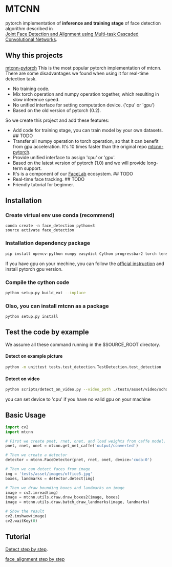 # MTCNN

pytorch implementation of **inference and training stage** of face detection algorithm described in  
[Joint Face Detection and Alignment using Multi-task Cascaded Convolutional Networks](https://arxiv.org/abs/1604.02878).

## Why this projects

[mtcnn-pytorch](https://github.com/TropComplique/mtcnn-pytorch) This is the most popular pytorch implementation of mtcnn. There are some disadvantages we found when using it for real-time detection task.

- No training code.
- Mix torch operation and numpy operation together, which resulting in slow inference speed.
- No unified interface for setting computation device. ('cpu' or 'gpu')
- Based on the old version of pytorch (0.2).

So we create this project and add these features:

- Add code for training stage, you can train model by your own datasets. ## TODO
- Transfer all numpy operation to torch operation, so that it can benefit from gpu acceleration. It's 10 times faster than the original repo [mtcnn-pytorch](https://github.com/TropComplique/mtcnn-pytorch).
- Provide unified interface to assign 'cpu' or 'gpu'.
- Based on the latest version of pytorch (1.0) and we will provide long-term support.
- It's is a component of our [FaceLab](https://github.com/faciallab) ecosystem.  ## TODO
- Real-time face tracking.  ## TODO
- Friendly tutorial for beginner.

## Installation

### Create virtual env use conda (recommend)

```
conda create -n face_detection python=3
source activate face_detection
```

### Installation dependency package

```bash
pip install opencv-python numpy easydict Cython progressbar2 torch tensorboardX
```

If you have gpu on your mechine, you can follow the [official instruction](https://pytorch.org/) and install pytorch gpu version.

### Compile the cython code

```bash
python setup.py build_ext --inplace
```

### Olso, you can install mtcnn as a package
```
python setup.py install
```

## Test the code by example

We assume all these command running in the $SOURCE_ROOT directory.

#### Detect on example picture

```bash
python -m unittest tests.test_detection.TestDetection.test_detection
```

#### Detect on video

```bash
python scripts/detect_on_video.py --video_path ./tests/asset/video/school.avi --device cuda:0 --minsize 24
```

you can set device to 'cpu' if you have no valid gpu on your machine

## Basic Usage

```python
import cv2
import mtcnn

# First we create pnet, rnet, onet, and load weights from caffe model.
pnet, rnet, onet = mtcnn.get_net_caffe('output/converted')

# Then we create a detector
detector = mtcnn.FaceDetector(pnet, rnet, onet, device='cuda:0')

# Then we can detect faces from image
img = 'tests/asset/images/office5.jpg'
boxes, landmarks = detector.detect(img)

# Then we draw bounding boxes and landmarks on image
image = cv2.imread(img)
image = mtcnn.utils.draw.draw_boxes2(image, boxes)
image = mtcnn.utils.draw.batch_draw_landmarks(image, landmarks)

# Show the result
cv2.imshwow(image)
cv2.waitKey(0)
```

## Tutorial

[Detect step by step](./tutorial/detect_step_by_step.ipynb).

[face_alignment step by step](./tutorial/face_align.ipynb)